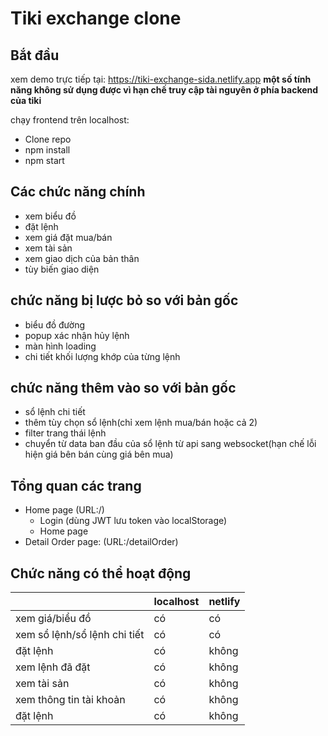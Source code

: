 # Tiki exchange clone
## Bắt đầu 
xem demo trực tiếp tại: https://tiki-exchange-sida.netlify.app
**một số tính năng không sử dụng được vì hạn chế truy cập tài nguyên ở phía backend của tiki**

chạy frontend trên localhost:
- Clone repo 
- npm install 
- npm start

## Các chức năng chính
- xem biểu đồ
- đặt lệnh
- xem giá đặt mua/bán 
- xem tài sản 
- xem giao dịch của bản thân
- tùy biến giao diện

## chức năng bị lược bỏ so với bản gốc
- biểu đồ đường 
- popup xác nhận hủy lệnh
- màn hình loading
- chi tiết khối lượng khớp của từng lệnh
## chức năng thêm vào so với bản gốc 
- sổ lệnh chi tiết 
- thêm tùy chọn sổ lệnh(chỉ xem lệnh mua/bán hoặc cả 2)
- filter trang thái lệnh 
- chuyển từ data ban đầu của sổ lệnh từ api sang websocket(hạn chế lỗi hiện giá bên bán cùng giá bên mua)
## Tổng quan các trang
- Home page (URL:/)
    - Login (dùng JWT lưu token vào localStorage)
    - Home page 
- Detail Order page: (URL:/detailOrder)
## Chức năng có thể hoạt động 
|  | localhost | netlify |
|--------------|-------|------|
| xem giá/biểu đồ | có | có | 
| xem sổ lệnh/sổ lệnh chi tiết | có | có |
| đặt lệnh | có | không |
| xem lệnh đã đặt | có | không |
| xem tài sản | có | không |
| xem thông tin tài khoản | có | không |
| đặt lệnh | có | không |

